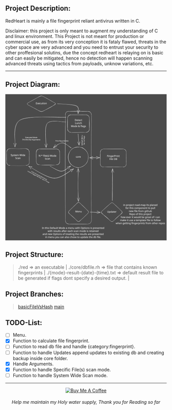 ## Project Description:
RedHeart is mainly a file fingerprint reliant antivirus written in C.
<p>Disclaimer: this project is only meant to augment my understanding of C and linux environment.
This Project is not meant for production or commercial use, as from its very conception it is fataly flawed, threats in the cyber space are very advanced and you need to entrust your security to other proffesional solutins, due the concept redheart is relaying on is basic and can easily be mitigated, hence no detection will happen scanning advanced threats using tactics from payloads, unknow variations, etc. </p>
<hr>

## Project Diagram:
![project-Diagran](https://raw.githubusercontent.com/YassineRKB/redheart/1b8082686a00df7920456db42b16f9eec37b696c/images/project-diagram.svg)

## Project Structure:
> ./red => an executable |
> ./core/dbfile.rh => file that contains known fingerprints |
> ./{mode}-result-{date}-{time}.txt => default result file to be generated if flags dont specify a desired output. |

## Project Branches:
>  [basicFileVsHash](https://github.com/YassineRKB/redheart/tree/basicFileVsHash)
> [main](https://github.com/YassineRKB/redheart/tree/main)
## TODO-List:
+ [ ] Menu.
+ [x] Function to calculate file fingerprint.
+ [ ] Function to read db file and handle {category:fingerprint}.
+ [ ] Function to handle Updates append updates to existing db and creating backup inside core folder.
+ [x] Handle Arguments.
+ [x] Function to handle Specific File(s) scan mode.
+ [ ] Function to handle System Wide Scan mode.

<hr>
<p align="center">
<a href="https://www.buymeacoffee.com/yassineRKB" target="_blank"><img src="https://cdn.buymeacoffee.com/buttons/v2/default-blue.png" alt="Buy Me A Coffee" style="height: 60px !important;width: 217px !important;" ></a>
</p>
<h6 align="center">Help me maintain my Holy water supply, Thank you for Reading so far</h6>


